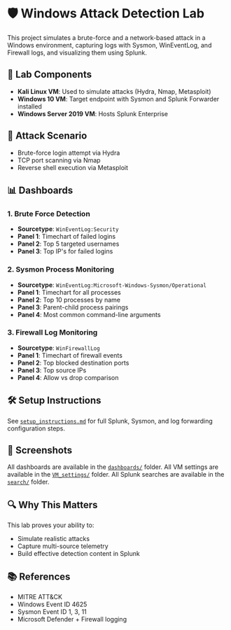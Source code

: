 # 🛡️ Windows Attack Detection Lab

This project simulates a brute-force and a network-based attack in a Windows environment, capturing logs with Sysmon, WinEventLog, and Firewall logs, and visualizing them using Splunk.

## 🔧 Lab Components
- **Kali Linux VM**: Used to simulate attacks (Hydra, Nmap, Metasploit)
- **Windows 10 VM**: Target endpoint with Sysmon and Splunk Forwarder installed
- **Windows Server 2019 VM**: Hosts Splunk Enterprise

## 🧪 Attack Scenario
- Brute-force login attempt via Hydra
- TCP port scanning via Nmap
- Reverse shell execution via Metasploit

## 📊 Dashboards

### 1. Brute Force Detection
- **Sourcetype**: `WinEventLog:Security`
- **Panel 1**: Timechart of failed logins
- **Panel 2**: Top 5 targeted usernames
- **Panel 3**: Top IP's for failed logins

### 2. Sysmon Process Monitoring
- **Sourcetype**: `WinEventLog:Microsoft-Windows-Sysmon/Operational`
- **Panel 1**: Timechart for all processes
- **Panel 2**: Top 10 processes by name
- **Panel 3**: Parent-child process pairings
- **Panel 4**: Most common command-line arguments

### 3. Firewall Log Monitoring
- **Sourcetype**: `WinFirewallLog`
- **Panel 1**: Timechart of firewall events
- **Panel 2**: Top blocked destination ports
- **Panel 3**: Top source IPs
- **Panel 4**: Allow vs drop comparison

## 🛠️ Setup Instructions
See [`setup_instructions.md`](setup_instructions.md) for full Splunk, Sysmon, and log forwarding configuration steps.

## 📸 Screenshots
All dashboards are available in the [`dashboards/`](dashboards/) folder. All VM settings are available in the [`VM_settings/`](VM_settings/) folder. All Splunk searches are available in the [`search/`](search/) folder.

## 🔍 Why This Matters
This lab proves your ability to:
- Simulate realistic attacks
- Capture multi-source telemetry
- Build effective detection content in Splunk

## 📚 References
- MITRE ATT&CK
- Windows Event ID 4625
- Sysmon Event ID 1, 3, 11
- Microsoft Defender + Firewall logging
